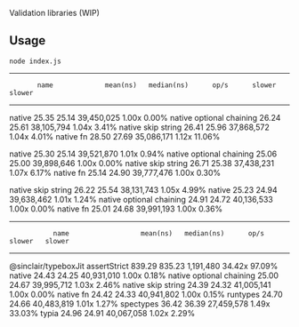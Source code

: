 Validation libraries (WIP)

## Usage
`node index.js`


---------------------------------------------------------------------------------
           name             mean(ns)   median(ns)      op/s      slower   slower
-------------------------- ---------- ------------ ------------ -------- --------
 native                        25.35        25.14   39,450,025    1.00x    0.00%
 native optional chaining      26.24        25.61   38,105,794    1.04x    3.41%
 native skip string            26.41        25.96   37,868,572    1.04x    4.01%
 native fn                     28.50        27.69   35,086,171    1.12x   11.06%

 native                        25.30        25.14   39,521,870    1.01x    0.94%
 native optional chaining      25.06        25.00   39,898,646    1.00x    0.00%
 native skip string            26.71        25.38   37,438,231    1.07x    6.17%
 native fn                     25.14        24.90   39,777,476    1.00x    0.30%

 native skip string            26.22        25.54   38,131,743    1.05x    4.99%
 native                        25.23        24.94   39,638,462    1.01x    1.24%
 native optional chaining      24.91        24.72   40,136,533    1.00x    0.00%
 native fn                     25.01        24.68   39,991,193    1.00x    0.36%


------------------------------------------------------------------------------------------
               name                  mean(ns)   median(ns)      op/s      slower   slower
----------------------------------- ---------- ------------ ------------ -------- --------
 @sinclair/typeboxJit assertStrict     839.29       835.23    1,191,480   34.42x   97.09%
 native                                 24.43        24.25   40,931,010    1.00x    0.18%
 native optional chaining               25.00        24.67   39,995,712    1.03x    2.46%
 native skip string                     24.39        24.32   41,005,141    1.00x    0.00%
 native fn                              24.42        24.33   40,941,802    1.00x    0.15%
 runtypes                               24.70        24.66   40,483,819    1.01x    1.27%
 spectypes                              36.42        36.39   27,459,578    1.49x   33.03%
 typia                                  24.96        24.91   40,067,058    1.02x    2.29%
